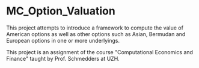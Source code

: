 # MC_Option_Valuation
This project attempts to introduce a framework to compute the value of American options as well
as other options such as Asian, Bermudan and European options in one or more underlyings.

This project is an assignment of the course "Computational Economics and Finance" taught by Prof.
Schmedders at UZH.
